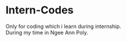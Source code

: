 # Intern-Codes
Only for coding which i learn during internship. <br />
During my time in Ngee Ann Poly.
